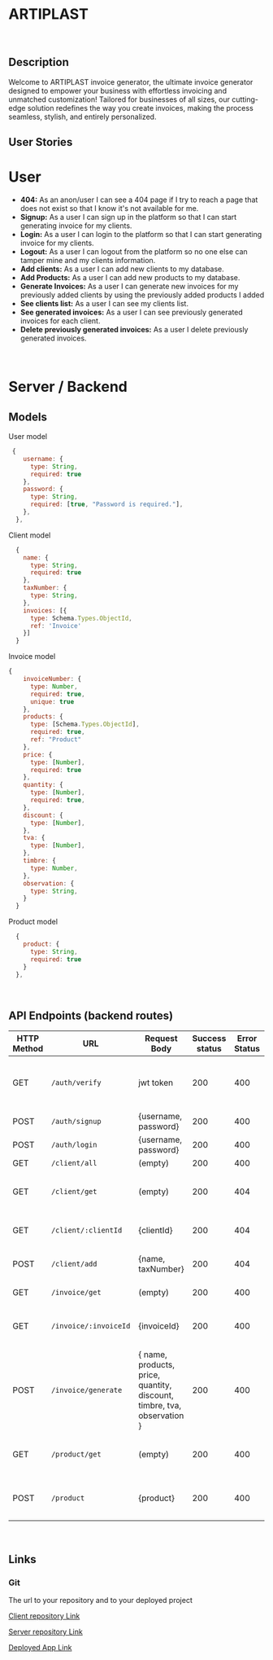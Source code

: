 # ARTIPLAST

<br>

## Description

Welcome to ARTIPLAST invoice generator, the ultimate invoice generator designed to empower your business with effortless invoicing and unmatched customization! Tailored for businesses of all sizes, our cutting-edge solution redefines the way you create invoices, making the process seamless, stylish, and entirely personalized.

## User Stories

# User
-  **404:** As an anon/user I can see a 404 page if I try to reach a page that does not exist so that I know it's not available for me.
-  **Signup:** As a user I can sign up in the platform so that I can start generating invoice for my clients.
-  **Login:** As a user I can login to the platform so that I can start generating invoice for my clients.
-  **Logout:** As a user I can logout from the platform so no one else can tamper mine and my clients information.
-  **Add clients:** As a user I can add new clients to my database.
-  **Add Products:** As a user I can add new products to my database.
-  **Generate Invoices:** As a user I can generate new invoices for my previously added clients by using the previously added products I added
-  **See clients list:** As a user I can see my clients list.
-  **See generated invoices:** As a user I can see previously generated invoices for each client.
-  **Delete previously generated invoices:** As a user I delete previously generated invoices.

<br>

# Server / Backend


## Models



User model

```javascript
 {
    username: {
      type: String,
      required: true
    },
    password: {
      type: String,
      required: [true, "Password is required."],
    },
  },
```

Client model

```javascript
  {
    name: {
      type: String,
      required: true
    },
    taxNumber: {
      type: String,
    },
    invoices: [{
      type: Schema.Types.ObjectId,
      ref: 'Invoice'
    }]
  }
```

Invoice model

```javascript
{
    invoiceNumber: {
      type: Number,
      required: true,
      unique: true
    },
    products: {
      type: [Schema.Types.ObjectId],
      required: true,
      ref: "Product"
    },
    price: {
      type: [Number],
      required: true
    },
    quantity: {
      type: [Number],
      required: true,
    },
    discount: {
      type: [Number],
    },
    tva: {
      type: [Number],
    },
    timbre: {
      type: Number,
    },
    observation: {
      type: String,
    }
  }
```

Product model

```javascript
  {
    product: {
      type: String,
      required: true
    }
  },
```

<br>


## API Endpoints (backend routes)

| HTTP Method | URL                         | Request Body                 | Success status | Error Status | Description                                                  |
| ----------- | --------------------------- | ---------------------------- | -------------- | ------------ | ------------------------------------------------------------ |
| GET         | `/auth/verify    `           | jwt token                | 200            | 400          | Check if user is logged in and return user details      |
| POST        | `/auth/signup`                | {username, password}      | 200         | 400          | Signup new user                      |
| POST        | `/auth/login`                | {username, password}      | 200          | 400          | Login                      |
| GET         | `/client/all`                 | (empty)         | 200            | 400          | Login              |
| GET         | `/client/get`             |      (empty)         |     200          |      404       | Get all clients from the database           |
| GET         | `/client/:clientId`              |            {clientId}                   |     200          |     404         | Get specific client details     |
| POST        | `/client/add`              |              {name, taxNumber}                |    200     | 404             | Get new client to the database                |
| GET         | `/invoice/get`                        |     (empty)        | 200           | 400          | Get all invoices  |
| GET         | `/invoice/:invoiceId`                 |       {invoiceId}                       | 200            | 400          | Get a specific invoice details                  |
| POST        | `/invoice/generate`                 |  { name, products, price, quantity, discount, timbre, tva, observation }     | 200          | 400          | Generate a new invoice |
| GET         | `/product/get`                |            (empty)       |   200             | 400          | Display all products from the database        |
| POST        | `/product`                 |     {product}      |     200           |       400       | Add a new product to the database                     |




<br>


## Links


### Git

The url to your repository and to your deployed project

[Client repository Link](https://github.com/achref95/artiplast-client-vite)

[Server repository Link](https://github.com/achref95/artiplast-server)

[Deployed App Link](https://artiplast-client-vite.vercel.app/)